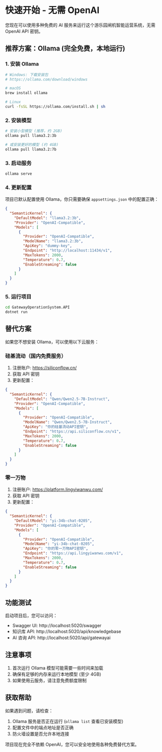 # 快速开始 - 无需 OpenAI

您现在可以使用多种免费的 AI 服务来运行这个游乐园闸机智能运营系统，无需 OpenAI API 密钥。

## 推荐方案：Ollama (完全免费，本地运行)

### 1. 安装 Ollama

```bash
# Windows: 下载安装包
# https://ollama.com/download/windows

# macOS
brew install ollama

# Linux
curl -fsSL https://ollama.com/install.sh | sh
```

### 2. 安装模型

```bash
# 安装小型模型 (推荐，约 2GB)
ollama pull llama3.2:3b

# 或安装更好的模型 (约 4GB)
ollama pull llama3.2:7b
```

### 3. 启动服务

```bash
ollama serve
```

### 4. 更新配置

项目已默认配置使用 Ollama，你只需要确保 `appsettings.json` 中的配置正确：

```json
{
  "SemanticKernel": {
    "DefaultModel": "llama3.2:3b",
    "Provider": "OpenAI-Compatible",
    "Models": [
      {
        "Provider": "OpenAI-Compatible",
        "ModelName": "llama3.2:3b",
        "ApiKey": "dummy-key",
        "Endpoint": "http://localhost:11434/v1",
        "MaxTokens": 2000,
        "Temperature": 0.7,
        "EnableStreaming": false
      }
    ]
  }
}
```

### 5. 运行项目

```bash
cd GatewayOperationSystem.API
dotnet run
```

## 替代方案

如果您不想安装 Ollama，可以使用以下云服务：

### 硅基流动（国内免费服务）

1. 注册账户: https://siliconflow.cn/
2. 获取 API 密钥
3. 更新配置：

```json
{
  "SemanticKernel": {
    "DefaultModel": "Qwen/Qwen2.5-7B-Instruct",
    "Provider": "OpenAI-Compatible",
    "Models": [
      {
        "Provider": "OpenAI-Compatible",
        "ModelName": "Qwen/Qwen2.5-7B-Instruct",
        "ApiKey": "你的硅基流动API密钥",
        "Endpoint": "https://api.siliconflow.cn/v1",
        "MaxTokens": 2000,
        "Temperature": 0.7,
        "EnableStreaming": false
      }
    ]
  }
}
```

### 零一万物

1. 注册账户: https://platform.lingyiwanwu.com/
2. 获取 API 密钥
3. 更新配置：

```json
{
  "SemanticKernel": {
    "DefaultModel": "yi-34b-chat-0205",
    "Provider": "OpenAI-Compatible",
    "Models": [
      {
        "Provider": "OpenAI-Compatible",
        "ModelName": "yi-34b-chat-0205",
        "ApiKey": "你的零一万物API密钥",
        "Endpoint": "https://api.lingyiwanwu.com/v1",
        "MaxTokens": 2000,
        "Temperature": 0.7,
        "EnableStreaming": false
      }
    ]
  }
}
```

## 功能测试

启动项目后，您可以访问：

- Swagger UI: http://localhost:5020/swagger
- 知识库 API: http://localhost:5020/api/knowledgebase
- AI 咨询 API: http://localhost:5020/api/gatewayai

## 注意事项

1. 首次运行 Ollama 模型可能需要一些时间来加载
2. 确保有足够的内存来运行本地模型 (至少 4GB)
3. 如果使用云服务，请注意免费额度限制

## 获取帮助

如果遇到问题，请检查：
1. Ollama 服务是否正在运行 (`ollama list` 查看已安装模型)
2. 配置文件中的端点地址是否正确
3. 防火墙设置是否允许本地连接

项目现在完全不依赖 OpenAI，您可以安全地使用各种免费替代方案。
